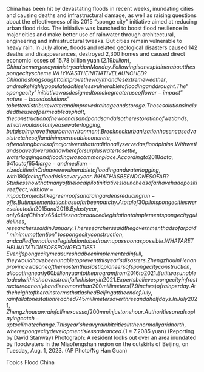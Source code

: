 China has been hit by devastating floods in recent weeks, inundating cities and causing deaths and infrastructural damage, as well as raising questions about the effectiveness of its 2015 “sponge city” initiative aimed at reducing urban flood risks.
The initiative was launched to boost flood resilience in major cities and make better use of rainwater through architectural, engineering and infrastructural tweaks.
But cities remain vulnerable to heavy rain. In July alone, floods and related geological disasters caused 142 deaths and disappearances, destroyed 2,300 homes and caused direct economic losses of 15.78 billion yuan ($2.19 billion), China’s emergency ministry said on Monday.
Following is an explainer about the sponge city scheme.
WHY WAS THE INITIATIVE LAUNCHED?
China has long sought to improve the way it handles extreme weather, and make highly populated cities less vulnerable to flooding and drought.
The “sponge city” initiative was designed to make greater use of lower-impact “nature-based solutions” to better distribute water and improve drainage and storage.
Those solutions included the use of permeable asphalt, the construction of new canals and ponds and also the restoration of wetlands, which would not only ease waterlogging, but also improve the urban environment.
Breakneck urbanization has encased vast stretches of land in impermeable concrete, often along banks of major rivers that traditionally served as flood plains. With wetlands paved over and nowhere for surplus water to settle, waterlogging and flooding was commonplace.
According to 2018 data, 641 out of 654 large- and medium-sized cities in China were vulnerable to flooding and waterlogging, with 180 facing flood risks every year.
WHAT HAS BEEN DONE SO FAR?
Studies show that many of the local pilot initiatives launched so far have had a positive effect, with low-impact projects like green roofs and rain gardens reducing run-offs.
But implementation has so far been patchy. A total of 30 pilot sponge cities were selected in 2015 and 2016. By last year, only 64 of China’s 654 cities had produced legislation to implement sponge city guidelines, researchers said in January.
The researchers said the government had so far paid “minimum attention” to sponge city construction, and called for national legislation to be drawn up as soon as possible.
WHAT ARE THE LIMITATIONS OF SPONGE CITIES?
Even if sponge city measures had been implemented in full, they would have been unable to prevent this year’s disasters.
Zhengzhou in Henan province was one of the most enthusiastic pioneers of sponge city construction, allocating nearly 60 billion yuan to the program from 2016 to 2021. But it was unable to deal with its heaviest rainfall in history in 2021.
Experts believe sponge city infrastructure can only handle no more than 200 millimeters (7.9 inches) of rain per day. At the height of the rainstorms that lashed Beijing at the end of July, rainfall at one station reached 745 millimeters over three and a half days. In July 2021, Zhengzhou saw rainfall in excess of 200 mm in just one hour.
Authorities are also playing catch-up to climate change. This year’s heavy rain hit cities in the normally arid north, where sponge city development is less advanced.
($1 = 7.2085 yuan)
(Reporting by David Stanway)
Photograph: A resident looks out over an area inundated by floodwaters in the Miaofengshan region on the outskirts of Beijing, on Tuesday, Aug. 1, 2023. (AP Photo/Ng Han Guan)

Topics
Flood
China
